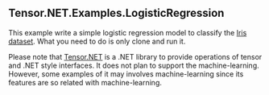## Tensor.NET.Examples.LogisticRegression

This example write a simple logistic regression model to classify the [Iris dataset](https://archive.ics.uci.edu/ml/datasets/Iris). What you need to do is only clone and run it.

Please note that [Tensor.NET](https://github.com/AsakusaRinne/Tensor.NET) is a .NET library to provide operations of tensor and .NET style interfaces. It does not plan to support the machine-learning. However, some examples of it may involves machine-learning since its features are so related with machine-learning.
